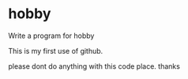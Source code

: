 # hobby
Write a program for hobby

This is my first use of github.

please dont do anything with this code place. thanks
